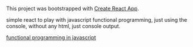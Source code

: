 This project was bootstrapped with [Create React App](https://github.com/facebookincubator/create-react-app).

simple react to play with javascript functional programming, just using the console, without any html, just console output.

[functional programming in javascript](http://reactivex.io/learnrx/)
